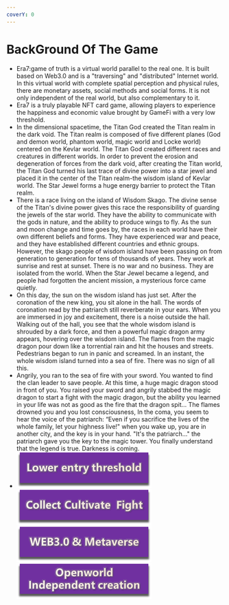 ```yaml
---
coverY: 0
---
```


# BackGround Of The Game

* Era7:game of truth is a virtual world parallel to the real one. It is built based on Web3.0 and is a "traversing" and "distributed" Internet world. In this virtual world with complete spatial perception and physical rules, there are monetary assets, social methods and social forms. It is not only independent of the real world, but also complementary to it.
* Era7 is a truly playable NFT card game, allowing players to experience the happiness and economic value brought by GameFi with a very low threshold.
* In the dimensional spacetime, the Titan God created the Titan realm in the dark void. The Titan realm is composed of five different planes (God and demon world, phantom world, magic world and Locke world) centered on the Kevlar world. The Titan God created different races and creatures in different worlds. In order to prevent the erosion and degeneration of forces from the dark void, after creating the Titan world, the Titan God turned his last trace of divine power into a star jewel and placed it in the center of the Titan realm-the wisdom island of Kevlar world. The Star Jewel forms a huge energy barrier to protect the Titan realm.
* There is a race living on the island of Wisdom Skago. The divine sense of the Titan's divine power gives this race the responsibility of guarding the jewels of the star world. They have the ability to communicate with the gods in nature, and the ability to produce wings to fly. As the sun and moon change and time goes by, the races in each world have their own different beliefs and forms. They have experienced war and peace, and they have established different countries and ethnic groups. However, the skago people of wisdom island have been passing on from generation to generation for tens of thousands of years. They work at sunrise and rest at sunset. There is no war and no business. They are isolated from the world. When the Star Jewel became a legend, and people had forgotten the ancient mission, a mysterious force came quietly.
* On this day, the sun on the wisdom island has just set. After the coronation of the new king, you sit alone in the hall. The words of coronation read by the patriarch still reverberate in your ears. When you are immersed in joy and excitement, there is a noise outside the hall. Walking out of the hall, you see that the whole wisdom island is shrouded by a dark force, and then a powerful magic dragon army appears, hovering over the wisdom island. The flames from the magic dragon pour down like a torrential rain and hit the houses and streets. Pedestrians began to run in panic and screamed. In an instant, the whole wisdom island turned into a sea of fire. There was no sign of all this.
* Angrily, you ran to the sea of fire with your sword. You wanted to find the clan leader to save people. At this time, a huge magic dragon stood in front of you. You raised your sword and angrily stabbed the magic dragon to start a fight with the magic dragon, but the ability you learned in your life was not as good as the fire that the dragon spit... The flames drowned you and you lost consciousness, In the coma, you seem to hear the voice of the patriarch: “Even if you sacrifice the lives of the whole family, let your highness live!" when you wake up, you are in another city, and the key is in your hand. "It's the patriarch..." the patriarch gave you the key to the magic tower. You finally understand that the legend is true. Darkness is coming.
* ![](<../.gitbook/assets/BackGroundOf TheGame1.png>)![](<../.gitbook/assets/BackGround Of The Game2.png>)![](<../.gitbook/assets/BackGround Of The Game3.png>)![](<../.gitbook/assets/BackGround Of The Game4.png>)
